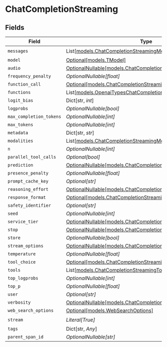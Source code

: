 # ChatCompletionStreaming


## Fields

| Field                                                                                                                    | Type                                                                                                                     | Required                                                                                                                 | Description                                                                                                              |
| ------------------------------------------------------------------------------------------------------------------------ | ------------------------------------------------------------------------------------------------------------------------ | ------------------------------------------------------------------------------------------------------------------------ | ------------------------------------------------------------------------------------------------------------------------ |
| `messages`                                                                                                               | List[[models.ChatCompletionStreamingMessage](../models/chatcompletionstreamingmessage.md)]                               | :heavy_check_mark:                                                                                                       | N/A                                                                                                                      |
| `model`                                                                                                                  | [Optional[models.TModel]](../models/tmodel.md)                                                                           | :heavy_minus_sign:                                                                                                       | N/A                                                                                                                      |
| `audio`                                                                                                                  | [OptionalNullable[models.ChatCompletionAudioParam]](../models/chatcompletionaudioparam.md)                               | :heavy_minus_sign:                                                                                                       | N/A                                                                                                                      |
| `frequency_penalty`                                                                                                      | *OptionalNullable[float]*                                                                                                | :heavy_minus_sign:                                                                                                       | N/A                                                                                                                      |
| `function_call`                                                                                                          | [Optional[models.ChatCompletionStreamingFunctionCallUnion]](../models/chatcompletionstreamingfunctioncallunion.md)       | :heavy_minus_sign:                                                                                                       | N/A                                                                                                                      |
| `functions`                                                                                                              | List[[models.OpenaiTypesChatCompletionCreateParamsFunction](../models/openaitypeschatcompletioncreateparamsfunction.md)] | :heavy_minus_sign:                                                                                                       | N/A                                                                                                                      |
| `logit_bias`                                                                                                             | Dict[str, *int*]                                                                                                         | :heavy_minus_sign:                                                                                                       | N/A                                                                                                                      |
| `logprobs`                                                                                                               | *OptionalNullable[bool]*                                                                                                 | :heavy_minus_sign:                                                                                                       | N/A                                                                                                                      |
| `max_completion_tokens`                                                                                                  | *OptionalNullable[int]*                                                                                                  | :heavy_minus_sign:                                                                                                       | N/A                                                                                                                      |
| `max_tokens`                                                                                                             | *OptionalNullable[int]*                                                                                                  | :heavy_minus_sign:                                                                                                       | N/A                                                                                                                      |
| `metadata`                                                                                                               | Dict[str, *str*]                                                                                                         | :heavy_minus_sign:                                                                                                       | N/A                                                                                                                      |
| `modalities`                                                                                                             | List[[models.ChatCompletionStreamingModality](../models/chatcompletionstreamingmodality.md)]                             | :heavy_minus_sign:                                                                                                       | N/A                                                                                                                      |
| `n`                                                                                                                      | *OptionalNullable[int]*                                                                                                  | :heavy_minus_sign:                                                                                                       | N/A                                                                                                                      |
| `parallel_tool_calls`                                                                                                    | *Optional[bool]*                                                                                                         | :heavy_minus_sign:                                                                                                       | N/A                                                                                                                      |
| `prediction`                                                                                                             | [OptionalNullable[models.ChatCompletionPredictionContentParam]](../models/chatcompletionpredictioncontentparam.md)       | :heavy_minus_sign:                                                                                                       | N/A                                                                                                                      |
| `presence_penalty`                                                                                                       | *OptionalNullable[float]*                                                                                                | :heavy_minus_sign:                                                                                                       | N/A                                                                                                                      |
| `prompt_cache_key`                                                                                                       | *Optional[str]*                                                                                                          | :heavy_minus_sign:                                                                                                       | N/A                                                                                                                      |
| `reasoning_effort`                                                                                                       | [OptionalNullable[models.ChatCompletionStreamingReasoningEffort]](../models/chatcompletionstreamingreasoningeffort.md)   | :heavy_minus_sign:                                                                                                       | N/A                                                                                                                      |
| `response_format`                                                                                                        | [Optional[models.ChatCompletionStreamingResponseFormat]](../models/chatcompletionstreamingresponseformat.md)             | :heavy_minus_sign:                                                                                                       | N/A                                                                                                                      |
| `safety_identifier`                                                                                                      | *Optional[str]*                                                                                                          | :heavy_minus_sign:                                                                                                       | N/A                                                                                                                      |
| `seed`                                                                                                                   | *OptionalNullable[int]*                                                                                                  | :heavy_minus_sign:                                                                                                       | N/A                                                                                                                      |
| `service_tier`                                                                                                           | [OptionalNullable[models.ChatCompletionStreamingServiceTier]](../models/chatcompletionstreamingservicetier.md)           | :heavy_minus_sign:                                                                                                       | N/A                                                                                                                      |
| `stop`                                                                                                                   | [OptionalNullable[models.ChatCompletionStreamingStop]](../models/chatcompletionstreamingstop.md)                         | :heavy_minus_sign:                                                                                                       | N/A                                                                                                                      |
| `store`                                                                                                                  | *OptionalNullable[bool]*                                                                                                 | :heavy_minus_sign:                                                                                                       | N/A                                                                                                                      |
| `stream_options`                                                                                                         | [OptionalNullable[models.ChatCompletionStreamOptionsParam]](../models/chatcompletionstreamoptionsparam.md)               | :heavy_minus_sign:                                                                                                       | N/A                                                                                                                      |
| `temperature`                                                                                                            | *OptionalNullable[float]*                                                                                                | :heavy_minus_sign:                                                                                                       | N/A                                                                                                                      |
| `tool_choice`                                                                                                            | [Optional[models.ChatCompletionStreamingToolChoiceUnion]](../models/chatcompletionstreamingtoolchoiceunion.md)           | :heavy_minus_sign:                                                                                                       | N/A                                                                                                                      |
| `tools`                                                                                                                  | List[[models.ChatCompletionStreamingTool](../models/chatcompletionstreamingtool.md)]                                     | :heavy_minus_sign:                                                                                                       | N/A                                                                                                                      |
| `top_logprobs`                                                                                                           | *OptionalNullable[int]*                                                                                                  | :heavy_minus_sign:                                                                                                       | N/A                                                                                                                      |
| `top_p`                                                                                                                  | *OptionalNullable[float]*                                                                                                | :heavy_minus_sign:                                                                                                       | N/A                                                                                                                      |
| `user`                                                                                                                   | *Optional[str]*                                                                                                          | :heavy_minus_sign:                                                                                                       | N/A                                                                                                                      |
| `verbosity`                                                                                                              | [OptionalNullable[models.ChatCompletionStreamingVerbosity]](../models/chatcompletionstreamingverbosity.md)               | :heavy_minus_sign:                                                                                                       | N/A                                                                                                                      |
| `web_search_options`                                                                                                     | [Optional[models.WebSearchOptions]](../models/websearchoptions.md)                                                       | :heavy_minus_sign:                                                                                                       | N/A                                                                                                                      |
| `stream`                                                                                                                 | *Literal[True]*                                                                                                          | :heavy_check_mark:                                                                                                       | N/A                                                                                                                      |
| `tags`                                                                                                                   | Dict[str, *Any*]                                                                                                         | :heavy_minus_sign:                                                                                                       | N/A                                                                                                                      |
| `parent_span_id`                                                                                                         | *OptionalNullable[str]*                                                                                                  | :heavy_minus_sign:                                                                                                       | N/A                                                                                                                      |